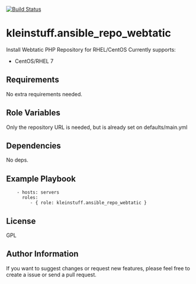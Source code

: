 [![Build Status](https://travis-ci.org/kleinstuff/ansible-repo-webtatic.png)](https://travis-ci.org/kleinstuff/ansible-repo-webtatic)

kleinstuff.ansible_repo_webtatic
=========

Install Webtatic PHP Repository for RHEL/CentOS
Currently supports:
* CentOS/RHEL 7

Requirements
------------

No extra requirements needed.

Role Variables
--------------

Only the repository URL is needed, but is already set on defaults/main.yml


Dependencies
------------

No deps.

Example Playbook
----------------

```
    - hosts: servers
      roles:
         - { role: kleinstuff.ansible_repo_webtatic }
```
License
-------

GPL

Author Information
------------------

If you want to suggest changes or request new features, please feel free to create a issue or send a pull request.
